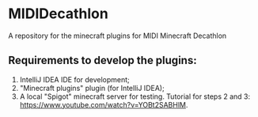 # MIDIDecathlon
 A repository for the minecraft plugins for MIDI Minecraft Decathlon  
  
## Requirements to develop the plugins:  
1) IntelliJ IDEA IDE for development;  
2) "Minecraft plugins" plugin (for IntelliJ IDEA);  
3) A local "Spigot" minecraft server for testing.
Tutorial for steps 2 and 3: https://www.youtube.com/watch?v=YOBt2SABHlM.
